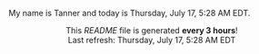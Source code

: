 My name is Tanner and today is Thursday, July 17, 5:28 AM EDT.

<p align="center">This <i>README</i> file is generated <b>every 3 hours</b>!</br>Last refresh: Thursday, July 17, 5:28 AM EDT<br /></p>
